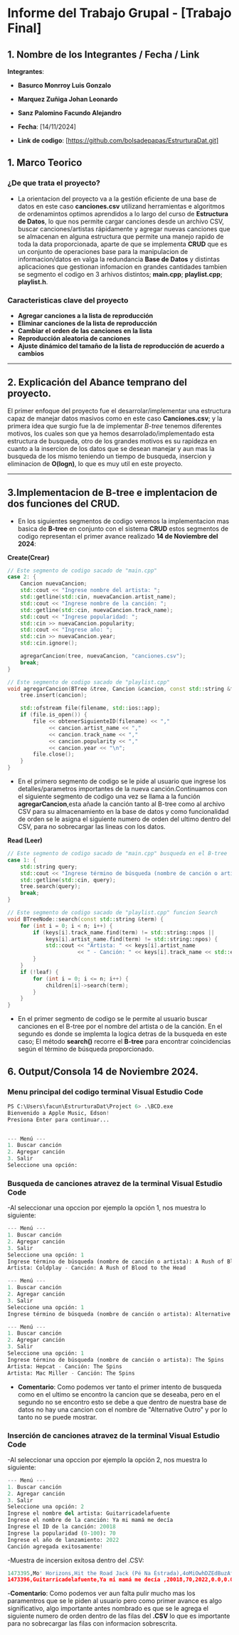 # Informe del Trabajo Grupal - [Trabajo Final]

## 1. Nombre de los Integrantes / Fecha / Link 

**Integrantes**:
- **Basurco Monrroy Luis Gonzalo**
- **Marquez Zuñiga Johan Leonardo**
- **Sanz Palomino Facundo Alejandro**

- **Fecha**: [14/11/2024]
- **Link de codigo**: [https://github.com/bolsadepapas/EstrurturaDat.git]

## 1. Marco Teorico 

### ¿De que trata el proyecto?
- La orientacion del proyecto va a la gestión eficiente de una base de datos en este caso **canciones.csv** utilizand herramientas e algoritmos de ordenamintos optimos aprendidos a lo largo del curso de **Estructura de Datos**, lo que nos permite cargar canciones desde un archivo CSV, buscar canciones/artistas rápidamente
y agregar nuevas canciones que se almacenan en alguna estructura que permite una manejo rapido de toda la data proporcionada, aparte de que se implementa **CRUD** que es un conjunto de operaciones base para la manipulacion de informacion/datos en valga la redundancia **Base de Datos** y distintas aplicaciones que gestionan infomacion en grandes cantidades
tambien se segmento el codigo en 3 arhivos distintos; **main.cpp**; **playlist.cpp**; **playlist.h**. 

### Caracteristicas clave del proyecto

- **Agregar canciones a la lista de reproducción** 
- **Eliminar canciones de la lista de reproducción**
- **Cambiar el orden de las canciones en la lista** 
- **Reproducción aleatoria de canciones**  
- **Ajuste dinámico del tamaño de la lista de reproducción de acuerdo a cambios**
    
---
## 2. Explicación del Abance temprano del proyecto.  

El primer enfoque del proyecto fue el desarrolar/implementar una estructura capaz de manejar datos masivos como en este caso **Canciones.csv**; y la primera idea que surgio fue la de implementar *B-tree* tenemos diferentes motivos, los cuales son que ya hemos desarrolado/implementado esta estructura de busqueda, otro de los grandes motivos es su rapideza en cuanto a la insercion de los datos que se desean manejar y aun mas la busqueda de los mismo teniendo un tiempo de busqueda, insercion y eliminacion de **O(logn)**, lo que es muy util en este proyecto. 

---
## 3.Implementacion de B-tree e implentacion de dos funciones del CRUD. 

- En los siguientes segmentos de codigo veremos la implementacion mas basica de **B-tree** en conjunto con el sistema **CRUD** estos segmentos de codigo representan el primer avance realizado **14 de Noviembre del 2024**: 

**Create(Crear)**
```cpp
// Este segmento de codigo sacado de "main.cpp"
case 2: {
    Cancion nuevaCancion;
    std::cout << "Ingrese nombre del artista: ";
    std::getline(std::cin, nuevaCancion.artist_name);
    std::cout << "Ingrese nombre de la canción: ";
    std::getline(std::cin, nuevaCancion.track_name);
    std::cout << "Ingrese popularidad: ";
    std::cin >> nuevaCancion.popularity;
    std::cout << "Ingrese año: ";
    std::cin >> nuevaCancion.year;
    std::cin.ignore();

    agregarCancion(tree, nuevaCancion, "canciones.csv");
    break;
}

```
```cpp
// Este segmento de codigo sacado de "playlist.cpp"
void agregarCancion(BTree &tree, Cancion &cancion, const std::string &filename) {
    tree.insert(cancion);

    std::ofstream file(filename, std::ios::app);
    if (file.is_open()) {
        file << obtenerSiguienteID(filename) << "," 
             << cancion.artist_name << "," 
             << cancion.track_name << "," 
             << cancion.popularity << "," 
             << cancion.year << "\n";
        file.close();
    }
}
```
- En el primero segmento de codigo se le pide al usuario que ingrese los detalles/parametros importantes de la nueva canción.Continuamos con el siguiente segmento de codigo una vez se llama a la función **agregarCancion**,esta añade la canción tanto al B-tree como al archivo CSV para su almacenamiento en la base de datos y como funcionalidad de orden se le asigna el siguiente numero de orden del ultimo dentro del CSV, para no sobrecargar las lineas con los datos. 

**Read (Leer)**
```cpp
// Este segmento de codigo sacado de "main.cpp" busqueda en el B-tree 
case 1: {
    std::string query;
    std::cout << "Ingrese término de búsqueda (nombre de canción o artista): ";
    std::getline(std::cin, query);
    tree.search(query);
    break;
}

```
```cpp
// Este segmento de codigo sacado de "playlist.cpp" funcion Search  
void BTreeNode::search(const std::string &term) {
    for (int i = 0; i < n; i++) {
        if (keys[i].track_name.find(term) != std::string::npos || 
            keys[i].artist_name.find(term) != std::string::npos) {
            std::cout << "Artista: " << keys[i].artist_name 
                      << " - Canción: " << keys[i].track_name << std::endl;
        }
    }
    if (!leaf) {
        for (int i = 0; i <= n; i++) {
            children[i]->search(term);
        }
    }
}

```
- En el primer segmento de codigo se le permite al usuario buscar canciones en el B-tree por el nombre del artista o de la canción. En el segundo es donde se implemta la logica detras de la busqueda en este caso; El método **search()** recorre el **B-tree** para encontrar coincidencias según el término de búsqueda proporcionado. 

## 6. Output/Consola **14 de Noviembre 2024**.

### Menu principal del codigo terminal **Visual Estudio Code**

```py
PS C:\Users\facun\EstrurturaDat\Project 6> .\BCD.exe
Bienvenido a Apple Music, Edson!
Presiona Enter para continuar...


--- Menú ---
1. Buscar canción      
2. Agregar canción     
3. Salir
Seleccione una opción: 
```
### Busqueda de canciones atravez de la terminal **Visual Estudio Code**

-Al seleccionar una opccion por ejemplo la opción 1, nos muestra lo siguiente: 

```py
--- Menú ---
1. Buscar canción      
2. Agregar canción     
3. Salir
Seleccione una opción: 1
Ingrese término de búsqueda (nombre de canción o artista): A Rush of Blood to the Head
Artista: Coldplay - Canción: A Rush of Blood to the Head

--- Menú ---
1. Buscar canción      
2. Agregar canción     
3. Salir
Seleccione una opción: 1
Ingrese término de búsqueda (nombre de canción o artista): Alternative Outro

--- Menú ---
1. Buscar canción      
2. Agregar canción     
3. Salir
Seleccione una opción: 1
Ingrese término de búsqueda (nombre de canción o artista): The Spins 
Artista: Hepcat - Canción: The Spins
Artista: Mac Miller - Canción: The Spins
```
- **Comentario**: Como podemos ver tanto el primer intento de busqueda como en el ultimo se encontro la cancion que se deseaba, pero en el segundo no se encontro esto se debe a que dentro de nuestra base de datos no hay una cancion con el nombre de "Alternative Outro" y por lo tanto no se puede mostrar. 

### Inserción de canciones atravez de la terminal **Visual Estudio Code**

-Al seleccionar una opccion por ejemplo la opción 2, nos muestra lo siguiente: 

```py
--- Menú ---
1. Buscar canción      
2. Agregar canción     
3. Salir
Seleccione una opción: 2
Ingrese el nombre del artista: Guitarricadelafuente
Ingrese el nombre de la canción: Ya mi mamá me decía 
Ingrese el ID de la canción: 20018
Ingrese la popularidad (0-100): 70
Ingrese el año de lanzamiento: 2022
Canción agregada exitosamente!
```
-Muestra de incersion exitosa dentro del .CSV: 

```py
1473395,Mo' Horizons,Hit the Road Jack (Pé Na Éstrada),4oMiOwhDZEdBuzAfhzRHbi,3,2011,trip-hop,0.782,0.861,1,-7.292,0,0.125,0.22,8.43e-06,0.0581,0.857,89.987,212227,4
1473396,Guitarricadelafuente,Ya mi mamá me decía ,20018,70,2022,0.0,0.0,0.0
```
-**Comentario**: Como podemos ver aun falta pulir mucho mas los paramentros que se le piden al usuario pero como primer avance es algo significativo, algo importante antes nombrado es que se le agrega el siguiente numero de orden dentro de las filas del **.CSV** lo que es importante para no sobrecargar las filas con informacion sobrescrita. 







